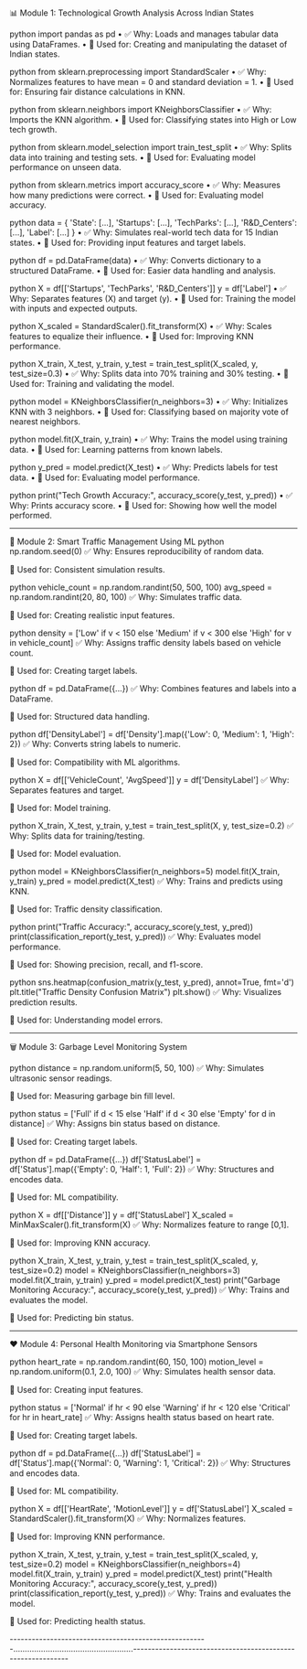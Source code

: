📊 Module 1: Technological Growth Analysis Across Indian States


python
import pandas as pd
•	✅ Why: Loads and manages tabular data using DataFrames.
•	📌 Used for: Creating and manipulating the dataset of Indian states.


python
from sklearn.preprocessing import StandardScaler
•	✅ Why: Normalizes features to have mean = 0 and standard deviation = 1.
•	📌 Used for: Ensuring fair distance calculations in KNN.


python
from sklearn.neighbors import KNeighborsClassifier
•	✅ Why: Imports the KNN algorithm.
•	📌 Used for: Classifying states into High or Low tech growth.


python
from sklearn.model_selection import train_test_split
•	✅ Why: Splits data into training and testing sets.
•	📌 Used for: Evaluating model performance on unseen data.

python
from sklearn.metrics import accuracy_score
•	✅ Why: Measures how many predictions were correct.
•	📌 Used for: Evaluating model accuracy.

python
data = {
'State': [...],
'Startups': [...],
'TechParks': [...],
'R&D_Centers': [...],
'Label': [...]
}
•	✅ Why: Simulates real-world tech data for 15 Indian states.
•	📌 Used for: Providing input features and target labels.

python
df = pd.DataFrame(data)
•	✅ Why: Converts dictionary to a structured DataFrame.
•	📌 Used for: Easier data handling and analysis.

python
X = df[['Startups', 'TechParks', 'R&D_Centers']]
y = df['Label']
•	✅ Why: Separates features (X) and target (y).
•	📌 Used for: Training the model with inputs and expected outputs.

python
X_scaled = StandardScaler().fit_transform(X)
•	✅ Why: Scales features to equalize their influence.
•	📌 Used for: Improving KNN performance.

python
X_train, X_test, y_train, y_test = train_test_split(X_scaled, y, test_size=0.3)
•	✅ Why: Splits data into 70% training and 30% testing.
•	📌 Used for: Training and validating the model.

python
model = KNeighborsClassifier(n_neighbors=3)
•	✅ Why: Initializes KNN with 3 neighbors.
•	📌 Used for: Classifying based on majority vote of nearest neighbors.

python
model.fit(X_train, y_train)
•	✅ Why: Trains the model using training data.
•	📌 Used for: Learning patterns from known labels.

python
y_pred = model.predict(X_test)
•	✅ Why: Predicts labels for test data.
•	📌 Used for: Evaluating model performance.

python
print("Tech Growth Accuracy:", accuracy_score(y_test, y_pred))
•	✅ Why: Prints accuracy score.
•	📌 Used for: Showing how well the model performed.


-----------------------------------------------------------------------------------------------------------------------------------------------------------------------

🚦 Module 2: Smart Traffic Management Using ML
python
np.random.seed(0)
✅ Why: Ensures reproducibility of random data.

📌 Used for: Consistent simulation results.


python
vehicle_count = np.random.randint(50, 500, 100)
avg_speed = np.random.randint(20, 80, 100)
✅ Why: Simulates traffic data.

📌 Used for: Creating realistic input features.



python
density = ['Low' if v < 150 else 'Medium' if v < 300 else 'High' for v in vehicle_count]
✅ Why: Assigns traffic density labels based on vehicle count.

📌 Used for: Creating target labels.

python
df = pd.DataFrame({...})
✅ Why: Combines features and labels into a DataFrame.

📌 Used for: Structured data handling.



python
df['DensityLabel'] = df['Density'].map({'Low': 0, 'Medium': 1, 'High': 2})
✅ Why: Converts string labels to numeric.

📌 Used for: Compatibility with ML algorithms.

python
X = df[['VehicleCount', 'AvgSpeed']]
y = df['DensityLabel']
✅ Why: Separates features and target.

📌 Used for: Model training.



python
X_train, X_test, y_train, y_test = train_test_split(X, y, test_size=0.2)
✅ Why: Splits data for training/testing.

📌 Used for: Model evaluation.

python
model = KNeighborsClassifier(n_neighbors=5)
model.fit(X_train, y_train)
y_pred = model.predict(X_test)
✅ Why: Trains and predicts using KNN.

📌 Used for: Traffic density classification.



python
print("Traffic Accuracy:", accuracy_score(y_test, y_pred))
print(classification_report(y_test, y_pred))
✅ Why: Evaluates model performance.

📌 Used for: Showing precision, recall, and f1-score.



python
sns.heatmap(confusion_matrix(y_test, y_pred), annot=True, fmt='d')
plt.title("Traffic Density Confusion Matrix")
plt.show()
✅ Why: Visualizes prediction results.

📌 Used for: Understanding model errors.


-----------------------------------------------------------------------------------------------------------------------------------------------------------------------

🗑️ Module 3: Garbage Level Monitoring System

python
distance = np.random.uniform(5, 50, 100)
✅ Why: Simulates ultrasonic sensor readings.

📌 Used for: Measuring garbage bin fill level.



python
status = ['Full' if d < 15 else 'Half' if d < 30 else 'Empty' for d in distance]
✅ Why: Assigns bin status based on distance.

📌 Used for: Creating target labels.



python
df = pd.DataFrame({...})
df['StatusLabel'] = df['Status'].map({'Empty': 0, 'Half': 1, 'Full': 2})
✅ Why: Structures and encodes data.

📌 Used for: ML compatibility.


python
X = df[['Distance']]
y = df['StatusLabel']
X_scaled = MinMaxScaler().fit_transform(X)
✅ Why: Normalizes feature to range [0,1].

📌 Used for: Improving KNN accuracy.



python
X_train, X_test, y_train, y_test = train_test_split(X_scaled, y, test_size=0.2)
model = KNeighborsClassifier(n_neighbors=3)
model.fit(X_train, y_train)
y_pred = model.predict(X_test)
print("Garbage Monitoring Accuracy:", accuracy_score(y_test, y_pred))
✅ Why: Trains and evaluates the model.

📌 Used for: Predicting bin status.


-----------------------------------------------------------------------------------------------------------------------------------------------------------------------

❤️ Module 4: Personal Health Monitoring via Smartphone Sensors


python
heart_rate = np.random.randint(60, 150, 100)
motion_level = np.random.uniform(0.1, 2.0, 100)
✅ Why: Simulates health sensor data.

📌 Used for: Creating input features.


python
status = ['Normal' if hr < 90 else 'Warning' if hr < 120 else 'Critical' for hr in heart_rate]
✅ Why: Assigns health status based on heart rate.

📌 Used for: Creating target labels.



python
df = pd.DataFrame({...})
df['StatusLabel'] = df['Status'].map({'Normal': 0, 'Warning': 1, 'Critical': 2})
✅ Why: Structures and encodes data.

📌 Used for: ML compatibility.


python
X = df[['HeartRate', 'MotionLevel']]
y = df['StatusLabel']
X_scaled = StandardScaler().fit_transform(X)
✅ Why: Normalizes features.

📌 Used for: Improving KNN performance.



python
X_train, X_test, y_train, y_test = train_test_split(X_scaled, y, test_size=0.2)
model = KNeighborsClassifier(n_neighbors=4)
model.fit(X_train, y_train)
y_pred = model.predict(X_test)
print("Health Monitoring Accuracy:", accuracy_score(y_test, y_pred))
print(classification_report(y_test, y_pred))
✅ Why: Trains and evaluates the model.

📌 Used for: Predicting health status.

------------------------------------------------------....................................................------------------------------------------------------------
